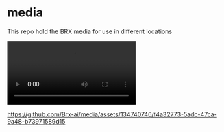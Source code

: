 # media
This repo hold the BRX media for use in different locations


<video src="[https://user-images.githubusercontent.com/126239/151336683-4f0c423a-7bd5-4580-888b-4c08fdfdd4e9.mp4](https://raw.githubusercontent.com/Brx-ai/media/main/videos/onebrx.mp4)https://raw.githubusercontent.com/Brx-ai/media/main/videos/onebrx.mp4"></video>


https://github.com/Brx-ai/media/assets/134740746/f4a32773-5adc-47ca-9a48-b73971589d15

